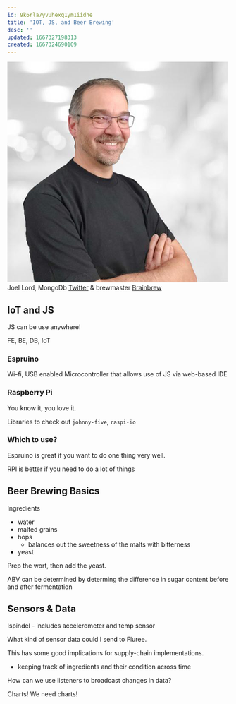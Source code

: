 ```yaml
---
id: 9k6rla7yvuhexq1ym1iidhe
title: 'IOT, JS, and Beer Brewing'
desc: ''
updated: 1667327198313
created: 1667324690109
---
```


![Joel Lord](images/127952e0c7dbf2753ad935a27889ec7c3a28e9a22adcc8c9068db0ec969a4f29.png)  
Joel Lord, MongoDb [Twitter](https://twitter.com/joel_lord) & brewmaster [Brainbrew](https://brainbrew.ca)

## IoT and JS

JS can be use anywhere!

FE, BE, DB, IoT

### Espruino

Wi-fi, USB enabled Microcontroller that allows use of JS via web-based IDE

### Raspberry Pi

You know it, you love it.

Libraries to check out `johnny-five`, `raspi-io`

### Which to use?

Espruino is great if you want to do one thing very well.

RPI is better if you need to do a lot of things

## Beer Brewing Basics

Ingredients
- water
- malted grains
- hops
  - balances out the sweetness of the malts with bitterness
- yeast

Prep the wort, then add the yeast.

ABV can be determined by determing the difference in sugar content before and after fermentation

## Sensors & Data

Ispindel - includes accelerometer and temp sensor

What kind of sensor data could I send to Fluree.

This has some good implications for supply-chain implementations.
- keeping track of ingredients and their condition across time

How can we use listeners to broadcast changes in data?

Charts! We need charts!

